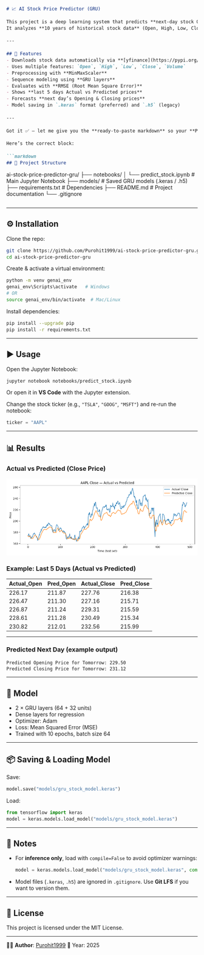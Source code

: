 

```markdown
# 📈 AI Stock Price Predictor (GRU)

This project is a deep learning system that predicts **next-day stock Opening and Closing prices** using **Gated Recurrent Units (GRUs)**.  
It analyzes **10 years of historical stock data** (Open, High, Low, Close, Volume) and forecasts the next trading day’s Open & Close values.

---

## 🚀 Features
- Downloads stock data automatically via **[yfinance](https://pypi.org/project/yfinance/)**
- Uses multiple features: `Open`, `High`, `Low`, `Close`, `Volume`
- Preprocessing with **MinMaxScaler**
- Sequence modeling using **GRU layers**
- Evaluates with **RMSE (Root Mean Square Error)**
- Shows **last 5 days Actual vs Predicted prices**
- Forecasts **next day’s Opening & Closing prices**
- Model saving in `.keras` format (preferred) and `.h5` (legacy)

---

Got it ✅ — let me give you the **ready-to-paste markdown** so your **Project Structure** will look perfect in GitHub (formatted, visible, and copyable).

Here’s the correct block:

```markdown
## 📂 Project Structure

```

ai-stock-price-predictor-gru/
├── notebooks/
│   └── predict\_stock.ipynb       # Main Jupyter Notebook
├── models/                       # Saved GRU models (.keras / .h5)
├── requirements.txt              # Dependencies
├── README.md                     # Project documentation
└── .gitignore

```
```

---

## ⚙️ Installation

Clone the repo:
```bash
git clone https://github.com/Purohit1999/ai-stock-price-predictor-gru.git
cd ai-stock-price-predictor-gru
````

Create & activate a virtual environment:

```bash
python -m venv genai_env
genai_env\Scripts\activate   # Windows
# OR
source genai_env/bin/activate  # Mac/Linux
```

Install dependencies:

```bash
pip install --upgrade pip
pip install -r requirements.txt
```

---

## ▶️ Usage

Open the Jupyter Notebook:

```bash
jupyter notebook notebooks/predict_stock.ipynb
```

Or open it in **VS Code** with the Jupyter extension.

Change the stock ticker (e.g., `"TSLA"`, `"GOOG"`, `"MSFT"`) and re-run the notebook:

```python
ticker = "AAPL"
```

---

## 📊 Results

### Actual vs Predicted (Close Price)

![Close Price Prediction](https://github.com/Purohit1999/ai-stock-price-predictor-gru/blob/main/GRU/imgs/close_price_prediction.png?raw=true)

### Example: Last 5 Days (Actual vs Predicted)

| Actual\_Open | Pred\_Open | Actual\_Close | Pred\_Close |
| ------------ | ---------- | ------------- | ----------- |
| 226.17       | 211.87     | 227.76        | 216.38      |
| 226.47       | 211.30     | 227.16        | 215.71      |
| 226.87       | 211.24     | 229.31        | 215.59      |
| 228.61       | 211.28     | 230.49        | 215.34      |
| 230.82       | 212.01     | 232.56        | 215.99      |

---

### Predicted Next Day (example output)

```
Predicted Opening Price for Tomorrow: 229.50
Predicted Closing Price for Tomorrow: 231.12
```

---

## 🧠 Model

* 2 × GRU layers (64 + 32 units)
* Dense layers for regression
* Optimizer: Adam
* Loss: Mean Squared Error (MSE)
* Trained with 10 epochs, batch size 64

---

## 📦 Saving & Loading Model

Save:

```python
model.save("models/gru_stock_model.keras")
```

Load:

```python
from tensorflow import keras
model = keras.models.load_model("models/gru_stock_model.keras")
```

---

## 📌 Notes

* For **inference only**, load with `compile=False` to avoid optimizer warnings:

  ```python
  model = keras.models.load_model("models/gru_stock_model.keras", compile=False)
  ```
* Model files (`.keras`, `.h5`) are ignored in `.gitignore`. Use **Git LFS** if you want to version them.

---

## 📜 License

This project is licensed under the MIT License.

---

👨‍💻 **Author**: [Purohit1999](https://github.com/Purohit1999)
📅 Year: 2025

````

